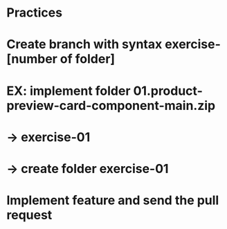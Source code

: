 # Practices

# Create branch with syntax exercise-[number of folder]
# EX: implement folder 01.product-preview-card-component-main.zip
# -> exercise-01
# -> create folder exercise-01
# Implement feature and send the pull request